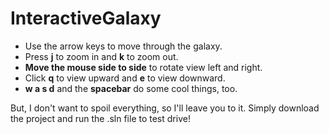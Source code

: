 # InteractiveGalaxy

- Use the arrow keys to move through the galaxy.
- Press **j** to zoom in and **k** to zoom out.
- **Move the mouse side to side** to rotate view left and right.
- Click **q** to view upward and **e** to view downward.
- **w a s d** and the **spacebar** do some cool things, too. 

But, I don't want to spoil everything, so I'll leave you to it. Simply download the project and run the .sln file to test drive!
